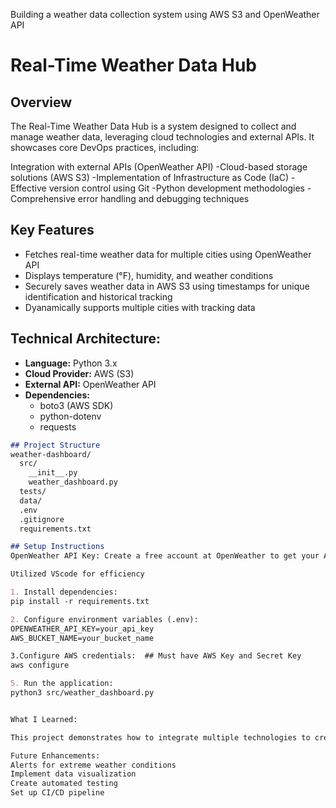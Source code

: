 Building a weather data collection system using AWS S3 and OpenWeather API

# Real-Time Weather Data Hub

## Overview

The Real-Time Weather Data Hub is a system designed to collect and manage weather data, leveraging cloud technologies and external APIs. It showcases core DevOps practices, including:

Integration with external APIs (OpenWeather API)
-Cloud-based storage solutions (AWS S3)
-Implementation of Infrastructure as Code (IaC)
-Effective version control using Git
-Python development methodologies
-Comprehensive error handling and debugging techniques

## Key Features
- Fetches real-time weather data for multiple cities using OpenWeather API
- Displays temperature (°F), humidity, and weather conditions
- Securely saves weather data in AWS S3 using timestamps for unique identification and historical tracking
- Dyanamically supports multiple cities with tracking data

## Technical Architecture:
- **Language:** Python 3.x
- **Cloud Provider:** AWS (S3)
- **External API:** OpenWeather API
- **Dependencies:** 
  - boto3 (AWS SDK)
  - python-dotenv
  - requests

```markdown
## Project Structure
weather-dashboard/
  src/
    __init__.py
    weather_dashboard.py
  tests/
  data/
  .env
  .gitignore
  requirements.txt

## Setup Instructions
OpenWeather API Key: Create a free account at OpenWeather to get your API key.

Utilized VScode for efficiency

1. Install dependencies:
pip install -r requirements.txt

2. Configure environment variables (.env):
OPENWEATHER_API_KEY=your_api_key
AWS_BUCKET_NAME=your_bucket_name

3.Configure AWS credentials:  ## Must have AWS Key and Secret Key
aws configure 

5. Run the application:
python3 src/weather_dashboard.py


What I Learned:

This project demonstrates how to integrate multiple technologies to create a robust and scalable Weather Data Collection System. By leveraging APIs, cloud storage, and Python’s simplicity, you can efficiently collect and store data for further analysis or display.

Future Enhancements:
Alerts for extreme weather conditions
Implement data visualization
Create automated testing
Set up CI/CD pipeline
